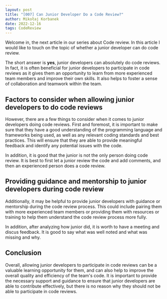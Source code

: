 ```yaml
---
layout: post
title: "[007] Can Junior Developer Do a Code Review?"
author: Mikołaj Korbanek
date: 2022-12-16
tags: CodeReview
---
```


Welcome in, the next article in our series about Code review. In this article I would like to touch on the topic of whether a junior developer can do code review.

The short answer is **yes**, junior developers can absolutely do code reviews. In fact, it is often beneficial for junior developers to participate in code reviews as it gives them an opportunity to learn from more experienced team members and improve their own skills. It also helps to foster a sense of collaboration and teamwork within the team.

## Factors to consider when allowing junior developers to do code reviews

However, there are a few things to consider when it comes to junior developers doing code reviews. First and foremost, it is important to make sure that they have a good understanding of the programming language and frameworks being used, as well as any relevant coding standards and best practices. This will ensure that they are able to provide meaningful feedback and identify any potential issues with the code.   

In addition, it is good that the junior is not the only person doing code review. It is best to first let a junior review the code and add comments, and then an experienced person does a code review.

## Providing guidance and mentorship to junior developers during code review

Additionally, it may be helpful to provide junior developers with guidance or mentorship during the code review process. This could include pairing them with more experienced team members or providing them with resources or training to help them understand the code review process more fully.

In addition, after analyzing how junior did, it is worth to have a meeting and discus feedback. It is good to say what was well noted and what was missing and why.

## Conclusion

Overall, allowing junior developers to participate in code reviews can be a valuable learning opportunity for them, and can also help to improve the overall quality and efficiency of the team's code. It is important to provide the necessary support and guidance to ensure that junior developers are able to contribute effectively, but there is no reason why they should not be able to participate in code reviews.